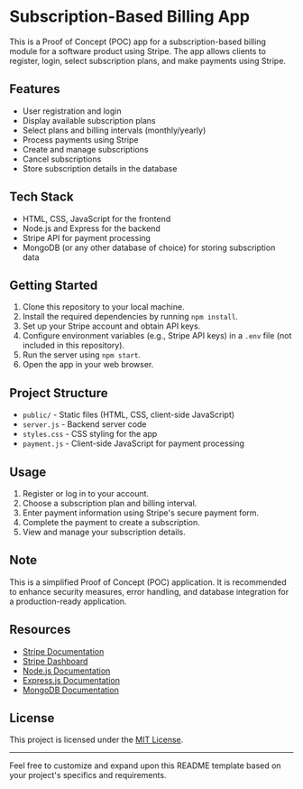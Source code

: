 # Subscription-Based Billing App

This is a Proof of Concept (POC) app for a subscription-based billing module for a software product using Stripe. The app allows clients to register, login, select subscription plans, and make payments using Stripe.

## Features

- User registration and login
- Display available subscription plans
- Select plans and billing intervals (monthly/yearly)
- Process payments using Stripe
- Create and manage subscriptions
- Cancel subscriptions
- Store subscription details in the database

## Tech Stack

- HTML, CSS, JavaScript for the frontend
- Node.js and Express for the backend
- Stripe API for payment processing
- MongoDB (or any other database of choice) for storing subscription data

## Getting Started

1. Clone this repository to your local machine.
2. Install the required dependencies by running `npm install`.
3. Set up your Stripe account and obtain API keys.
4. Configure environment variables (e.g., Stripe API keys) in a `.env` file (not included in this repository).
5. Run the server using `npm start`.
6. Open the app in your web browser.

## Project Structure

- `public/` - Static files (HTML, CSS, client-side JavaScript)
- `server.js` - Backend server code
- `styles.css` - CSS styling for the app
- `payment.js` - Client-side JavaScript for payment processing

## Usage

1. Register or log in to your account.
2. Choose a subscription plan and billing interval.
3. Enter payment information using Stripe's secure payment form.
4. Complete the payment to create a subscription.
5. View and manage your subscription details.

## Note

This is a simplified Proof of Concept (POC) application. It is recommended to enhance security measures, error handling, and database integration for a production-ready application.

## Resources

- [Stripe Documentation](https://stripe.com/docs)
- [Stripe Dashboard](https://dashboard.stripe.com/)
- [Node.js Documentation](https://nodejs.org/en/docs/)
- [Express.js Documentation](https://expressjs.com/)
- [MongoDB Documentation](https://docs.mongodb.com/)

## License

This project is licensed under the [MIT License](LICENSE).

---

Feel free to customize and expand upon this README template based on your project's specifics and requirements.
